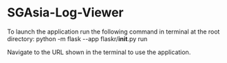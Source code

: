 # SGAsia-Log-Viewer

To launch the application run the following command in terminal at the root directory:
python -m flask --app flaskr/__init__.py run

Navigate to the URL shown in the terminal to use the application.
